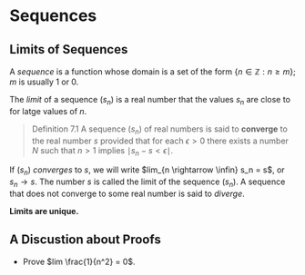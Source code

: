 # Sequences

## Limits of Sequences

A *sequence* is a function whose domain is a set of the form
$\{  n \in \mathbb{Z} : n \ge m \}$; $m$ is usually 1 or 0.

The *limit* of a sequence $(s_n)$ is a real number that the values
$s_n$ are close to for latge values of $n$.

> Definition 7.1
A sequence $(s_n)$ of real numbers is said to **converge** to the real number
$s$ provided that for each $\epsilon > 0$ there exists a number $N$ such that
$n>1$ implies $\mid s_{n} - s < \epsilon \mid$.

If $(s_n)$ *converges* to $s$, we will write $lim_{n \rightarrow \infin} s_n = s$, or $s_n \rightarrow s$. The number $s$ is called the limit of the sequence $(s_n)$. A sequence that does not converge to some real number is said to *diverge*.

**Limits are unique.**

## A Discustion about Proofs

* Prove $lim \frac{1}{n^2} = 0$.